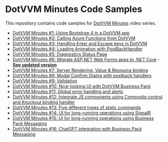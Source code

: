 # DotVVM Minutes Code Samples

This repository contains code samples for [DotVVM Minutes](https://www.youtube.com/watch?v=m0gjBDswmsA&list=PLq1wAETqUjIblsSktbUnCften_zU6L3hb) video series.

* [DotVVM Minutes #1: Using Bootstrap 4 in a DotVVM app](https://www.youtube.com/watch?v=m0gjBDswmsA&list=PLq1wAETqUjIblsSktbUnCften_zU6L3hb&index=1&ab_channel=DotVVM)
* [DotVVM Minutes #2: Calling Azure Functions from DotVVM](https://www.youtube.com/watch?v=anXu-v6-roE&list=PLq1wAETqUjIblsSktbUnCften_zU6L3hb&index=2&ab_channel=DotVVM)
* [DotVVM Minutes #3: Handling Enter and Escape keys in DotVVM](https://www.youtube.com/watch?v=cI_Cz78uPRM&list=PLq1wAETqUjIblsSktbUnCften_zU6L3hb&index=3&ab_channel=DotVVM)
* [DotVVM Minutes #4: Loading Animation with PostBackHandler](https://www.youtube.com/watch?v=EeHSMaIEUWA&list=PLq1wAETqUjIblsSktbUnCften_zU6L3hb&index=4&ab_channel=DotVVM)
* [DotVVM Minutes #5: Diagnostics Status Page](https://www.youtube.com/watch?v=j1aWF2exdVo&list=PLq1wAETqUjIblsSktbUnCften_zU6L3hb&index=5&ab_channel=DotVVM)
* [DotVVM Minutes #6: Migrate ASP.NET Web Forms apps to .NET Core](https://www.youtube.com/watch?v=ivPZyiz3_H0&list=PLq1wAETqUjIblsSktbUnCften_zU6L3hb&index=6&ab_channel=DotVVM) - **[See updated version](https://www.youtube.com/watch?v=NR-q5xCNFns&ab_channel=DotVVM)**
* [DotVVM Minutes #7: Server Rendering, Value & Resource binding](https://www.youtube.com/watch?v=FLIcYBaja-I&list=PLq1wAETqUjIblsSktbUnCften_zU6L3hb&index=7&ab_channel=DotVVM)
* [DotVVM Minutes #8: Modal Confirm Dialog with postback handlers](https://www.youtube.com/watch?v=m0B5aTQCn1Y&list=PLq1wAETqUjIblsSktbUnCften_zU6L3hb&index=8&ab_channel=DotVVM)
* [DotVVM Minutes #9: Validation](https://www.youtube.com/watch?v=Bzk90cx-mgY&list=PLq1wAETqUjIblsSktbUnCften_zU6L3hb&index=9&ab_channel=DotVVM)
* [DotVVM Minutes #10: Nice-looking UI with DotVVM Business Pack](https://www.youtube.com/watch?v=Bzk90cx-mgY&list=PLq1wAETqUjIblsSktbUnCften_zU6L3hb&index=10&ab_channel=DotVVM)
* [DotVVM Minutes #11: Global error handling and alerts](https://www.youtube.com/watch?v=Bzk90cx-mgY&list=PLq1wAETqUjIblsSktbUnCften_zU6L3hb&index=11&ab_channel=DotVVM)
* [DotVVM Minutes #12: Integrate JS components using Composite control and Knockout binding handler](https://www.youtube.com/watch?v=Bzk90cx-mgY&list=PLq1wAETqUjIblsSktbUnCften_zU6L3hb&index=12&ab_channel=DotVVM)
* [DotVVM Minutes #13: Five different types of static commands](https://www.youtube.com/watch?v=Bzk90cx-mgY&list=PLq1wAETqUjIblsSktbUnCften_zU6L3hb&index=13&ab_channel=DotVVM)
* [DotVVM Minutes #14: UI for long-running operations using SignalR](https://www.youtube.com/watch?v=Bzk90cx-mgY&list=PLq1wAETqUjIblsSktbUnCften_zU6L3hb&index=14&ab_channel=DotVVM)
* [DotVVM Minutes #15: UI for long-running operations using Business Pack Messaging](https://www.youtube.com/watch?v=Bzk90cx-mgY&list=PLq1wAETqUjIblsSktbUnCften_zU6L3hb&index=15&ab_channel=DotVVM)
* [DotVVM Minutes #16: ChatGPT integration with Business Pack Messaging](https://www.youtube.com/watch?v=Bzk90cx-mgY&list=PLq1wAETqUjIblsSktbUnCften_zU6L3hb&index=16&ab_channel=DotVVM)


